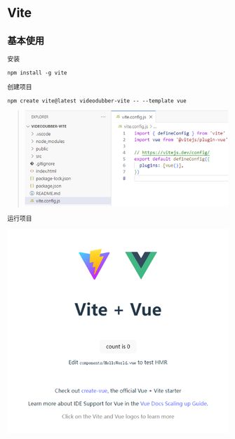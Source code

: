 # Vite

## 基本使用

安装

```
npm install -g vite
```

创建项目

```
npm create vite@latest videodubber-vite -- --template vue
```

> ![image-20240819165700159](img/Vite/image-20240819165700159.png)

运行项目

![image-20240819165843747](img/Vite/image-20240819165843747.png)